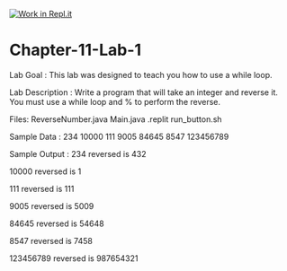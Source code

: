 [![Work in Repl.it](https://classroom.github.com/assets/work-in-replit-14baed9a392b3a25080506f3b7b6d57f295ec2978f6f33ec97e36a161684cbe9.svg)](https://classroom.github.com/online_ide?assignment_repo_id=4358485&assignment_repo_type=AssignmentRepo)
# Chapter-11-Lab-1
Lab Goal :   This lab was designed to teach you how to use a while loop.  

Lab Description :   Write a program that will take an integer and reverse it.  You must use a while loop and % to perform the reverse.

Files:  ReverseNumber.java
        Main.java
        .replit
        run_button.sh
        
Sample Data :
234
10000
111
9005
84645
8547
123456789



Sample Output : 
234 reversed is 432

10000 reversed is 1

111 reversed is 111

9005 reversed is 5009

84645 reversed is 54648

8547 reversed is 7458

123456789 reversed is 987654321

